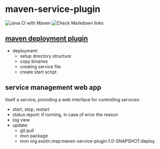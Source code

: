 # maven-service-plugin
<!-- markdown-link-check-disable -->
![Java CI with Maven](https://github.com/microservice-test-exolin/ubuntu-services/workflows/Java%20CI%20with%20Maven/badge.svg)
![Check Markdown links](https://github.com/microservice-test-exolin/ubuntu-services/workflows/Check%20Markdown%20links/badge.svg)
<!-- markdown-link-check-enable -->

## [maven deployment plugin](service)
* deployment:
  * setup directory structure 
  * copy binaries 
  * creating service file
  * create start script

## service management web app
Itself a service, providing a web interface for controlling services:
* start, stop, restart
* status report: if running, in case of error the reason
* log view
* update:
  * git pull
  * mvn package
  * mvn org.exolin.msp:maven-service-plugin:1.0-SNAPSHOT:deploy
